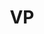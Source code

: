 ---
layout: categories
title: VP
category: virtualProd
categoryTitle: Virtual Production
categoryIMG: ../imgs/VirtualProduction/DMX/DMXCollage.png
---